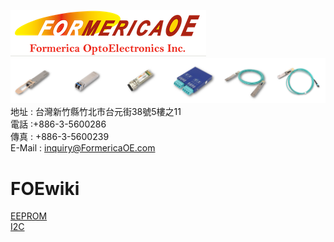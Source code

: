 
![](FOE.PNG)  
![](product.PNG)  
地址 : 台灣新竹縣竹北市台元街38號5樓之11  
電話 :+886-3-5600286  
傳真 : +886-3-5600239  
E-Mail : inquiry@FormericaOE.com  
# 
# FOEwiki
[EEPROM](/EEPROM/EEPROM.md)  
[I2C](/I2C/I2C.md)


